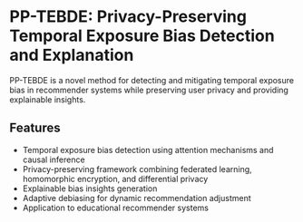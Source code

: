 # PP-TEBDE: Privacy-Preserving Temporal Exposure Bias Detection and Explanation

PP-TEBDE is a novel method for detecting and mitigating temporal exposure bias in recommender systems while preserving user privacy and providing explainable insights.

## Features

- Temporal exposure bias detection using attention mechanisms and causal inference
- Privacy-preserving framework combining federated learning, homomorphic encryption, and differential privacy
- Explainable bias insights generation
- Adaptive debiasing for dynamic recommendation adjustment
- Application to educational recommender systems
